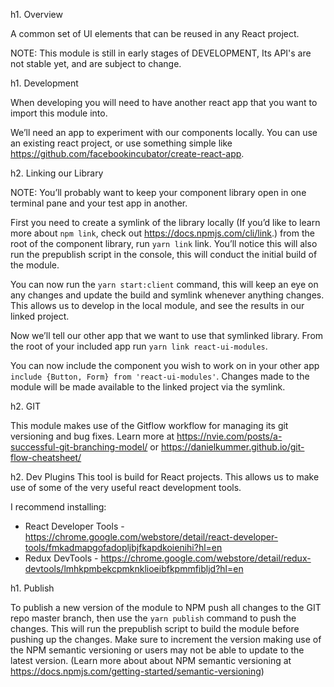 h1. Overview

A common set of UI elements that can be reused in any React project.

NOTE: This module is still in early stages of DEVELOPMENT, Its API's are not stable yet, and are subject to change.

h1. Development

When developing you will need to have another react app that you want to import this module into.

We’ll need an app to experiment with our components locally. You can use an existing react project, or use something simple like https://github.com/facebookincubator/create-react-app.


h2. Linking our Library

NOTE: You’ll probably want to keep your component library open in one terminal pane and your test app in another.

First you need to create a symlink of the library locally (If you’d like to learn more about `npm link`, check out https://docs.npmjs.com/cli/link.) from the root of the component library, run `yarn link` link. You’ll notice this will also run the prepublish script in the console, this will conduct the initial build of the module.

You can now run the `yarn start:client` command, this will keep an eye on any changes and update the build and symlink whenever anything changes. This allows us to develop in the local module, and see the results in our linked project.

Now we’ll tell our other app that we want to use that symlinked library. From the root of your included app run `yarn link react-ui-modules`.

You can now include the component you wish to work on in your other app `include {Button, Form} from 'react-ui-modules'`. Changes made to the module will be made available to the linked project via the symlink.

h2. GIT

This module makes use of the Gitflow workflow for managing its git versioning and bug fixes. Learn more at https://nvie.com/posts/a-successful-git-branching-model/ or https://danielkummer.github.io/git-flow-cheatsheet/

h2. Dev Plugins
This tool is build for React projects. This allows us to make use of some of the very useful react development tools.

I recommend installing:

 * React Developer Tools - https://chrome.google.com/webstore/detail/react-developer-tools/fmkadmapgofadopljbjfkapdkoienihi?hl=en
 * Redux DevTools - https://chrome.google.com/webstore/detail/redux-devtools/lmhkpmbekcpmknklioeibfkpmmfibljd?hl=en

h1. Publish

To publish a new version of the module to NPM push all changes to the GIT repo master branch, then use the `yarn publish` command to push the changes. This will run the prepublish script to build the module before pushing up the changes. Make sure to increment the version making use of the NPM semantic versioning or users may not be able to update to the latest version. (Learn more about about NPM semantic versioning at https://docs.npmjs.com/getting-started/semantic-versioning)
